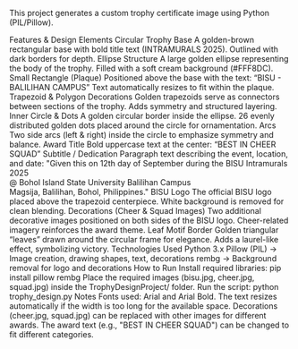This project generates a custom trophy certificate image using Python (PIL/Pillow).

Features & Design Elements
    Circular Trophy Base
        A golden-brown rectangular base with bold title text (INTRAMURALS 2025).
        Outlined with dark borders for depth.
    Ellipse Structure
        A large golden ellipse representing the body of the trophy.
        Filled with a soft cream background (#FFF8DC).
    Small Rectangle (Plaque)
        Positioned above the base with the text:
        “BISU - BALILIHAN CAMPUS”
        Text automatically resizes to fit within the plaque.
    Trapezoid & Polygon Decorations
        Golden trapezoids serve as connectors between sections of the trophy.
        Adds symmetry and structured layering.
    Inner Circle & Dots
        A golden circular border inside the ellipse.
        26 evenly distributed golden dots placed around the circle for ornamentation.
    Arcs
        Two side arcs (left & right) inside the circle to emphasize symmetry and balance.
    Award Title
        Bold uppercase text at the center:
        “BEST IN CHEER SQUAD”
    Subtitle / Dedication
        Paragraph text describing the event, location, and date:
        "Given this on 12th day of September during the BISU Intramurals 2025  
        @ Bohol Island State University Balilihan Campus  
        Magsija, Balilihan, Bohol, Philippines." 
    BISU Logo
        The official BISU logo placed above the trapezoid centerpiece.
        White background is removed for clean blending.
    Decorations (Cheer & Squad Images)
        Two additional decorative images positioned on both sides of the BISU logo.
        Cheer-related imagery reinforces the award theme.
    Leaf Motif Border
        Golden triangular “leaves” drawn around the circular frame for elegance.
        Adds a laurel-like effect, symbolizing victory.
Technologies Used
Python 3.x
    Pillow (PIL) → Image creation, drawing shapes, text, decorations
    rembg → Background removal for logo and decorations
How to Run
  Install required libraries:
      pip install pillow rembg
      Place the required images (bisu.jpg, cheer.jpg, squad.jpg) inside the TrophyDesignProject/ folder.
  Run the script:
      python trophy_design.py
Notes
  Fonts used: Arial and Arial Bold.
  The text resizes automatically if the width is too long for the available space.
  Decorations (cheer.jpg, squad.jpg) can be replaced with other images for different awards.
  The award text (e.g., "BEST IN CHEER SQUAD") can be changed to fit different categories.
